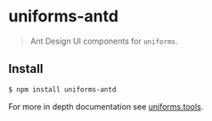 # uniforms-antd

> Ant Design UI components for `uniforms`.

## Install

```sh
$ npm install uniforms-antd
```

For more in depth documentation see [uniforms.tools](https://uniforms.tools).
